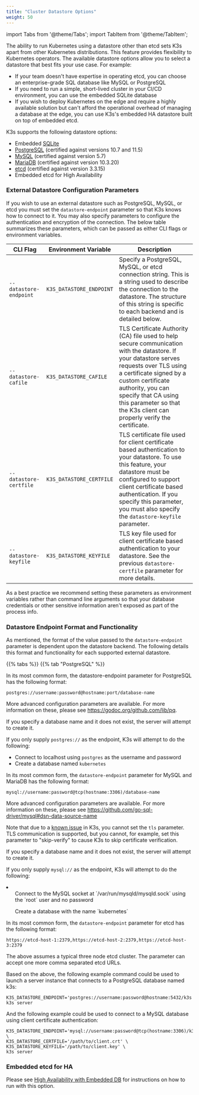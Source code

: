 ```yaml
---
title: "Cluster Datastore Options"
weight: 50
---
```


import Tabs from '@theme/Tabs';
import TabItem from '@theme/TabItem';

The ability to run Kubernetes using a datastore other than etcd sets K3s apart from other Kubernetes distributions. This feature provides flexibility to Kubernetes operators. The available datastore options allow you to select a datastore that best fits your use case. For example:

* If your team doesn't have expertise in operating etcd, you can choose an enterprise-grade SQL database like MySQL or PostgreSQL
* If you need to run a simple, short-lived cluster in your CI/CD environment, you can use the embedded SQLite database
* If you wish to deploy Kubernetes on the edge and require a highly available solution but can't afford the operational overhead of managing a database at the edge, you can use K3s's embedded HA datastore built on top of embedded etcd.

K3s supports the following datastore options:

* Embedded [SQLite](https://www.sqlite.org/index.html)
* [PostgreSQL](https://www.postgresql.org/) (certified against versions 10.7 and 11.5)
* [MySQL](https://www.mysql.com/) (certified against version 5.7)
* [MariaDB](https://mariadb.org/) (certified against version 10.3.20)
* [etcd](https://etcd.io/) (certified against version 3.3.15)
* Embedded etcd for High Availability

### External Datastore Configuration Parameters
If you wish to use an external datastore such as PostgreSQL, MySQL, or etcd you must set the `datastore-endpoint` parameter so that K3s knows how to connect to it. You may also specify parameters to configure the authentication and encryption of the connection. The below table summarizes these parameters, which can be passed as either CLI flags or environment variables.

  CLI Flag | Environment Variable | Description
  ------------|-------------|------------------
 <span style="white-space: nowrap">`--datastore-endpoint`</span> | `K3S_DATASTORE_ENDPOINT` | Specify a PostgreSQL, MySQL, or etcd connection string. This is a string used to describe the connection to the datastore. The structure of this string is specific to each backend and is detailed below.
 <span style="white-space: nowrap">`--datastore-cafile`</span> | `K3S_DATASTORE_CAFILE` | TLS Certificate Authority (CA) file used to help secure communication with the datastore. If your datastore serves requests over TLS using a certificate signed by a custom certificate authority, you can specify that CA using this parameter so that the K3s client can properly verify the certificate. |                              
|  <span style="white-space: nowrap">`--datastore-certfile`</span> | `K3S_DATASTORE_CERTFILE` | TLS certificate file used for client certificate based authentication to your datastore. To use this feature, your datastore must be configured to support client certificate based authentication. If you specify this parameter, you must also specify the `datastore-keyfile` parameter. |     
|  <span style="white-space: nowrap">`--datastore-keyfile`</span> | `K3S_DATASTORE_KEYFILE` | TLS key file used for client certificate based authentication to your datastore. See the previous `datastore-certfile` parameter for more details. |

As a best practice we recommend setting these parameters as environment variables rather than command line arguments so that your database credentials or other sensitive information aren't exposed as part of the process info.

### Datastore Endpoint Format and Functionality
As mentioned, the format of the value passed to the `datastore-endpoint` parameter is dependent upon the datastore backend. The following details this format and functionality for each supported external datastore.

{{% tabs %}}
{{% tab "PostgreSQL" %}}

In its most common form, the datastore-endpoint parameter for PostgreSQL has the following format:

`postgres://username:password@hostname:port/database-name`

More advanced configuration parameters are available. For more information on these, please see https://godoc.org/github.com/lib/pq.

If you specify a database name and it does not exist, the server will attempt to create it.

If you only supply `postgres://`  as the endpoint, K3s will attempt to do the following:

* Connect to localhost using `postgres` as the username and password
* Create a database named `kubernetes`


<Tabs>
  <TabItem value="MySQL / MariaDB" label="MySQL / MariaDB" default>

  In its most common form, the `datastore-endpoint` parameter for MySQL and MariaDB has the following format:

  `mysql://username:password@tcp(hostname:3306)/database-name`

  More advanced configuration parameters are available. For more information on these, please see https://github.com/go-sql-driver/mysql#dsn-data-source-name

  Note that due to a [known issue](https://github.com/rancher/k3s/issues/1093) in K3s, you cannot set the `tls` parameter. TLS communication is supported, but you cannot, for example, set this parameter to "skip-verify" to cause K3s to skip certificate verification.

  If you specify a database name and it does not exist, the server will attempt to create it.

  If you only supply `mysql://` as the endpoint, K3s will attempt to do the following:

  <li>

  <ul>Connect to the MySQL socket at `/var/run/mysqld/mysqld.sock` using the `root` user and no password</ul>
  <ul>Create a database with the name `kubernetes`</ul>

  </li>

  </TabItem>

  <TabItem value="etcd" label="etcd">

In its most common form, the `datastore-endpoint` parameter for etcd has the following format:

`https://etcd-host-1:2379,https://etcd-host-2:2379,https://etcd-host-3:2379`

The above assumes a typical three node etcd cluster. The parameter can accept one more comma separated etcd URLs.

  </TabItem>
</Tabs>

Based on the above, the following example command could be used to launch a server instance that connects to a PostgreSQL database named k3s:
```
K3S_DATASTORE_ENDPOINT='postgres://username:password@hostname:5432/k3s' k3s server
```

And the following example could be used to connect to a MySQL database using client certificate authentication:
```
K3S_DATASTORE_ENDPOINT='mysql://username:password@tcp(hostname:3306)/k3s' \
K3S_DATASTORE_CERTFILE='/path/to/client.crt' \
K3S_DATASTORE_KEYFILE='/path/to/client.key' \
k3s server
```

### Embedded etcd for HA

Please see [High Availability with Embedded DB](/installation/ha-embedded) for instructions on how to run with this option.
